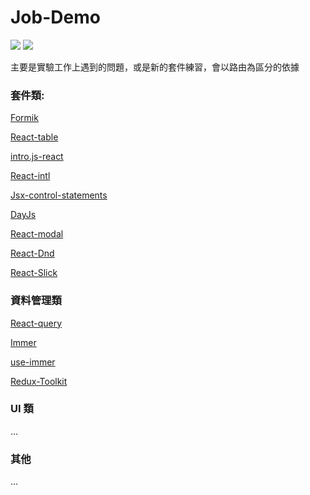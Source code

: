 # Job-Demo

<div>
  <img src="https://img.shields.io/badge/made%20by-janlin002-green" />
  <img src="https://img.shields.io/badge/project%20name-JOB--DEMO-blue" />
</div>

主要是實驗工作上遇到的問題，或是新的套件練習，會以路由為區分的依據

### 套件類:

[Formik](https://github.com/jaredpalmer/formik)

[React-table](https://github.com/TanStack/react-table)

[intro.js-react](https://github.com/HiDeoo/intro.js-react)

[React-intl]()

[Jsx-control-statements](https://github.com/AlexGilleran/jsx-control-statements)

[DayJs](https://github.com/iamkun/dayjs)

[React-modal](https://github.com/reactjs/react-modal)

[React-Dnd](https://github.com/react-dnd/react-dnd)

[React-Slick](https://github.com/akiran/react-slick)

### 資料管理類

[React-query](https://github.com/tannerlinsley/react-query)

[Immer](https://github.com/immerjs/immer)

[use-immer](https://github.com/immerjs/use-immer)

[Redux-Toolkit](https://github.com/reduxjs/redux-toolkit)

### UI 類

...

### 其他

...
